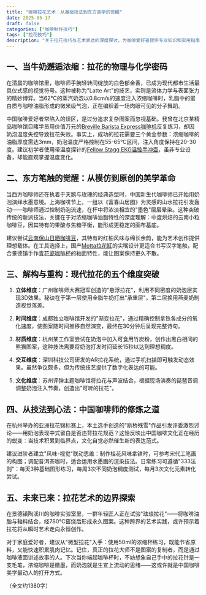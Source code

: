 ```yaml
---
title: "咖啡拉花艺术：从基础技法到东方美学的觉醒"
date: 2025-05-17
draft: false
categories: ["咖啡制作技巧"]
tags: ["拉花技巧"]
description: "关于拉花技巧与艺术表达的深度探讨，为咖啡爱好者提供专业知识和实用指南。"
---
```


## 一、当牛奶邂逅浓缩：拉花的物理与化学密码

在清晨的咖啡馆里，咖啡师手腕轻转间绽放的白色郁金香，已成为现代都市生活最具仪式感的视觉符号。这种被称为"Latte Art"的技艺，实则是流体力学与表面张力的精妙博弈。当62℃的蒸汽奶泡以0.8cm/s的速度注入浓缩咖啡时，乳脂中的蛋白质与咖啡油脂形成的微米级气泡，正在编织着一场肉眼可见的分子舞蹈。

中国咖啡爱好者常陷入的误区，是过分追求复杂图案而忽视基础。我曾在北京某精品咖啡馆目睹学员用价值万元的[Breville Barista Express咖啡机](https://www.amazon.com/s?k=Breville%20Barista%20Express%E5%92%96%E5%95%A1%E6%9C%BA&tag=coffeeprism-20)反复练习，却因奶泡温度失控导致拉花失败。事实上，成功的拉花需要三个黄金参数：浓缩咖啡的油脂厚度需达3mm，奶泡温度严格控制在55-65℃区间，注入角度保持在20-30度。建议初学者使用带温度探针的[Fellow Stagg EKG温控手冲壶](https://www.amazon.com/s?k=Fellow%20Stagg%20EKG%E6%B8%A9%E6%8E%A7%E6%89%8B%E5%86%B2%E5%A3%B6&tag=coffeeprism-20)，虽非专业设备，却能直观掌握温度变化。

## 二、东方笔触的觉醒：从模仿到原创的美学革命

当西方咖啡师还在执着于天鹅与玫瑰的经典造型时，中国新生代咖啡师已开始用奶泡演绎水墨意境。上海咖啡节上，一组以《富春山居图》为灵感的山水拉花引发轰动——咖啡师通过控制奶泡流速，在杯中将浓淡相宜的"墨色"层层晕染。这种突破传统的新派技法，关键在于对浓缩咖啡油脂特性的深度理解：中度烘焙的云南小粒咖啡豆，因其特有的果酸与焦糖平衡，能形成更稳定的画布基底。

建议尝试[云南保山日晒咖啡豆](https://www.amazon.com/s?k=%E4%BA%91%E5%8D%97%E4%BF%9D%E5%B1%B1%E6%97%A5%E6%99%92%E5%92%96%E5%95%A1%E8%B1%86&tag=coffeeprism-20)，其特有的红柚风味与绵长余韵，能为艺术创作提供理想载体。在工具选择上，国产[Motta拉花缸](https://www.amazon.com/s?k=Motta%E6%8B%89%E8%8A%B1%E7%BC%B8&tag=coffeeprism-20)的尖嘴设计更适合书写汉字笔触，配合景德镇手作[青花瓷咖啡杯](https://www.amazon.com/s?k=%E9%9D%92%E8%8A%B1%E7%93%B7%E5%92%96%E5%95%A1%E6%9D%AF&tag=coffeeprism-20)的釉面特性，能让图案保持更久不散。

## 三、解构与重构：现代拉花的五个维度突破

1. **立体维度**：广州咖啡师大赛冠军创造的"悬浮拉花"，利用不同密度的奶泡层实现3D效果。秘诀在于第一层使用全脂牛奶打出"承重层"，第二层换用燕麦奶制造视觉落差。

2. **时间维度**：成都独立咖啡馆开发的"渐变拉花"，通过精确控制拿铁各成分的氧化速度，使图案随时间推移自然演变，最终在30分钟后呈现完整诗句。

3. **材质维度**：杭州某工作室尝试在奶泡中加入可食用竹炭粉，创作出黑白相间的熊猫图案，这种技法需要将奶泡打发时间延长15秒以达到理想稠度。

4. **交互维度**：深圳科技公司研发的AR拉花系统，通过手机扫描即可触发动态效果。虽然争议颇多，但为传统技艺提供了数字化表达的可能。

5. **文化维度**：苏州评弹主题咖啡馆将拉花与声波结合，根据现场演奏的琵琶音调调整奶泡注入节奏，创造出"可听的拉花"。

## 四、从技法到心法：中国咖啡师的修炼之道

在杭州举办的亚洲拉花锦标赛上，本土选手创造的"断桥残雪"作品引发评委激烈讨论——用奶泡表现中式留白是否违背拉花规范？这恰反映出中国咖啡文化正在经历的蜕变：当技术积累到临界点，文化自觉必然催生新的表达范式。

建议进阶者建立"风味-视觉"联动思维：制作桂花风味拿铁时，可参考宋代工笔画的构图；调配普洱茶咖时，适合运用水墨画的渲染技法。日常练习可遵循"333法则"：每天3种基础图形练习，每周3次不同奶泡稠度测试，每月3次文化元素转化尝试。

## 五、未来已来：拉花艺术的边界探索

在景德镇陶溪川的咖啡实验室里，一群年轻匠人正在试验"珐琅拉花"——将咖啡油脂与釉料结合，经780℃窑烧后形成永久图案。这种跨界的艺术实践，或许预示着拉花将从瞬时艺术走向永恒创作。

对于家庭爱好者，建议从"微型拉花"入手：使用50ml的浓缩杯练习，既能节省原料，又能快速积累肌肉记忆。记住，真正的拉花大师不是图案的复制者，而是通过咖啡液面讲述故事的人。下次当你端起咖啡杯时，不妨想象自己手中的拉花针是一支毛笔，浓缩咖啡是徽墨，而奶泡就是生宣上流动的思绪——这或许就是中国咖啡美学最动人的打开方式。

（全文约1380字）